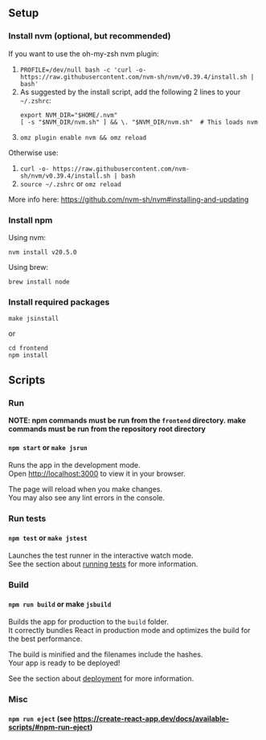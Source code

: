 ## Setup

### Install nvm (optional, but recommended)

If you want to use the oh-my-zsh nvm plugin:
1. `PROFILE=/dev/null bash -c 'curl -o- https://raw.githubusercontent.com/nvm-sh/nvm/v0.39.4/install.sh | bash'`
1. As suggested by the install script, add the following 2 lines to your `~/.zshrc`:
    ```
    export NVM_DIR="$HOME/.nvm"
    [ -s "$NVM_DIR/nvm.sh" ] && \. "$NVM_DIR/nvm.sh"  # This loads nvm
    ```
1. `omz plugin enable nvm && omz reload`

Otherwise use:
1. `curl -o- https://raw.githubusercontent.com/nvm-sh/nvm/v0.39.4/install.sh | bash`
1. `source ~/.zshrc` or `omz reload`

More info here: https://github.com/nvm-sh/nvm#installing-and-updating

### Install npm

Using nvm:

`nvm install v20.5.0`

Using brew:

`brew install node`

### Install required packages

`make jsinstall`

or

```
cd frontend
npm install
```

## Scripts

### Run

**NOTE: npm commands must be run from the `frontend` directory. make commands must be run from the repository root directory**

#### `npm start` or `make jsrun`

Runs the app in the development mode.\
Open [http://localhost:3000](http://localhost:3000) to view it in your browser.

The page will reload when you make changes.\
You may also see any lint errors in the console.

### Run tests

#### `npm test` or `make jstest`

Launches the test runner in the interactive watch mode.\
See the section about [running tests](https://facebook.github.io/create-react-app/docs/running-tests) for more information.

### Build

#### `npm run build` or make `jsbuild`

Builds the app for production to the `build` folder.\
It correctly bundles React in production mode and optimizes the build for the best performance.

The build is minified and the filenames include the hashes.\
Your app is ready to be deployed!

See the section about [deployment](https://facebook.github.io/create-react-app/docs/deployment) for more information.

### Misc

#### `npm run eject` (see https://create-react-app.dev/docs/available-scripts/#npm-run-eject)
